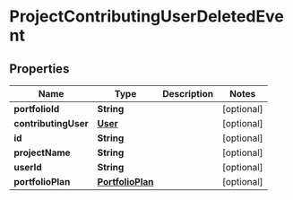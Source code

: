 
# ProjectContributingUserDeletedEvent

## Properties
Name | Type | Description | Notes
------------ | ------------- | ------------- | -------------
**portfolioId** | **String** |  |  [optional]
**contributingUser** | [**User**](User.md) |  |  [optional]
**id** | **String** |  |  [optional]
**projectName** | **String** |  |  [optional]
**userId** | **String** |  |  [optional]
**portfolioPlan** | [**PortfolioPlan**](PortfolioPlan.md) |  |  [optional]



